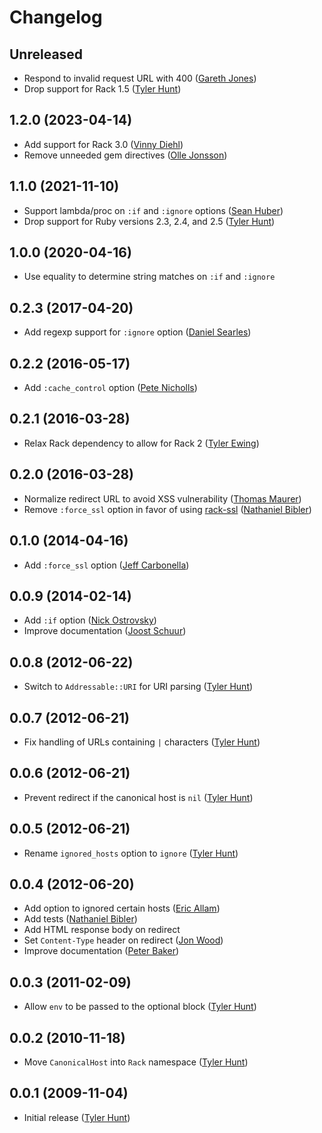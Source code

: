 # Changelog

## Unreleased

  * Respond to invalid request URL with 400 ([Gareth Jones][G-Rath])
  * Drop support for Rack 1.5 ([Tyler Hunt][tylerhunt])

## 1.2.0 (2023-04-14)

  * Add support for Rack 3.0 ([Vinny Diehl][vinnydiehl])
  * Remove unneeded gem directives ([Olle Jonsson][olleolleolle])

## 1.1.0 (2021-11-10)

  * Support lambda/proc on `:if` and `:ignore` options ([Sean Huber][shuber])
  * Drop support for Ruby versions 2.3, 2.4, and 2.5 ([Tyler Hunt][tylerhunt])

## 1.0.0 (2020-04-16)

  * Use equality to determine string matches on `:if` and `:ignore`

## 0.2.3 (2017-04-20)

  * Add regexp support for `:ignore` option ([Daniel Searles][squaresurf])

## 0.2.2 (2016-05-17)

  * Add `:cache_control` option ([Pete Nicholls][Aupajo])

## 0.2.1 (2016-03-28)

  * Relax Rack dependency to allow for Rack 2 ([Tyler Ewing][zoso10])

## 0.2.0 (2016-03-28)

  * Normalize redirect URL to avoid XSS vulnerability ([Thomas Maurer][tma])
  * Remove `:force_ssl` option in favor of using [rack-ssl][rack-ssl]
    ([Nathaniel Bibler][nbibler])

[rack-ssl]: https://rubygems.org/gems/rack-ssl

## 0.1.0 (2014-04-16)

  * Add `:force_ssl` option ([Jeff Carbonella][jcarbo])

## 0.0.9 (2014-02-14)

  * Add `:if` option ([Nick Ostrovsky][firedev])
  * Improve documentation ([Joost Schuur][jschuur])

## 0.0.8 (2012-06-22)

  * Switch to `Addressable::URI` for URI parsing ([Tyler Hunt][tylerhunt])

## 0.0.7 (2012-06-21)

  * Fix handling of URLs containing `|` characters ([Tyler Hunt][tylerhunt])

## 0.0.6 (2012-06-21)

  * Prevent redirect if the canonical host is `nil` ([Tyler Hunt][tylerhunt])

## 0.0.5 (2012-06-21)

  * Rename `ignored_hosts` option to `ignore` ([Tyler Hunt][tylerhunt])

## 0.0.4 (2012-06-20)

  * Add option to ignored certain hosts ([Eric Allam][rubymaverick])
  * Add tests ([Nathaniel Bibler][nbibler])
  * Add HTML response body on redirect
  * Set `Content-Type` header on redirect ([Jon Wood][jellybob])
  * Improve documentation ([Peter Baker][finack])

## 0.0.3 (2011-02-09)

  * Allow `env` to be passed to the optional block ([Tyler Hunt][tylerhunt])

## 0.0.2 (2010-11-18)

  * Move `CanonicalHost` into `Rack` namespace ([Tyler Hunt][tylerhunt])

## 0.0.1 (2009-11-04)

  * Initial release ([Tyler Hunt][tylerhunt])

[Aupajo]: https://github.com/Aupajo
[finack]: https://github.com/finack
[firedev]: https://github.com/firedev
[jcarbo]: https://github.com/jcarbo
[jellybob]: https://github.com/jellybob
[jschuur]: https://github.com/jschuur
[nbibler]: https://github.com/nbibler
[rubymaverick]: https://github.com/ericallam
[shuber]: https://github.com/shuber
[squaresurf]: httpss://github.com/squaresurf
[tma]: https://github.com/tma
[tylerhunt]: https://github.com/tylerhunt
[zoso10]: https://github.com/zoso10
[olleolleolle]: https://github.com/olleolleolle
[vinnydiehl]: https://github.com/vinnydiehl
[G-Rath]: https://github.com/G-Rath
